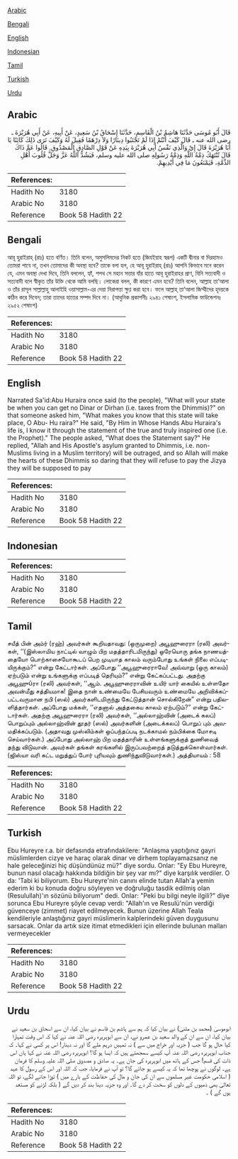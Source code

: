 [Arabic](#arabic)

[Bengali](#bengali)

[English](#english)

[Indonesian](#indonesian)

[Tamil](#tamil)

[Turkish](#turkish)

[Urdu](#urdu)

## Arabic


<div dir="rtl" lang="ar" style={{fontSize:'larger',backgroundColor:'#f8f9fa',padding:20}}>
قَالَ أَبُو مُوسَى حَدَّثَنَا هَاشِمُ بْنُ الْقَاسِمِ، حَدَّثَنَا إِسْحَاقُ بْنُ سَعِيدٍ، عَنْ أَبِيهِ، عَنْ أَبِي هُرَيْرَةَ ـ رضى الله عنه ـ قَالَ كَيْفَ أَنْتُمْ إِذَا لَمْ تَجْتَبُوا دِينَارًا وَلاَ دِرْهَمًا فَقِيلَ لَهُ وَكَيْفَ تَرَى ذَلِكَ كَائِنًا يَا أَبَا هُرَيْرَةَ قَالَ إِيْ وَالَّذِي نَفْسُ أَبِي هُرَيْرَةَ بِيَدِهِ عَنْ قَوْلِ الصَّادِقِ الْمَصْدُوقِ‏.‏ قَالُوا عَمَّ ذَاكَ قَالَ تُنْتَهَكُ ذِمَّةُ اللَّهِ وَذِمَّةُ رَسُولِهِ صلى الله عليه وسلم، فَيَشُدُّ اللَّهُ عَزَّ وَجَلَّ قُلُوبَ أَهْلِ الذِّمَّةِ، فَيَمْنَعُونَ مَا فِي أَيْدِيهِمْ‏.‏
</div>
<div style={{backgroundColor:'#f8f9fa',padding:20, marginBottom: 10}}><table> <thead> <tr> <th>References:</th> <th></th> </tr> </thead> <tbody><tr><td>Hadith No</td><td>3180</td></tr><tr><td>Arabic No</td><td>3180</td></tr><tr><td>Reference</td><td>Book 58 Hadith 22</td></tr></tbody></table></div>

## Bengali


<div dir="ltr" lang="bn" style={{fontSize:'larger',backgroundColor:'#f8f9fa',padding:20}}>
আবূ হুরাইরাহ্ (রাঃ) হতে বর্ণিত। তিনি বলেন, অমুসলিমদের নিকট হতে (জিযইয়াহ স্বরূপ) একটি দ্বীনার বা দিরহামও তোমরা পাবে না, তখন তোমাদের কী অবস্থা হবে? তাকে বলা হল, হে আবূ হুরাইরাহ্ (রাঃ) আপনি কিভাবে মনে করেন যে, এমন অবস্থা দেখা দিবে, তিনি বললেন, হ্যাঁ, শপথ সে মহান সত্তার যাঁর হাতে আবূ হুরাইরাহর প্রাণ, যিনি সত্যবাদী ও সত্যবাদী বলে স্বীকৃত তাঁর উক্তি থেকে আমি বলছি। লোকেরা বলল, কী কারণে এমন হবে? তিনি বলেন, আল্লাহ তা‘আলা ও তাঁর রাসূল সাল্লাল্লাহু আলাইহি ওয়াসাল্লাম-এর দেয়া নিরাপত্তা ক্ষুণ্ণ করা হবে। ফলে আল্লাহ্ তা‘আলা জিম্মীদের হৃদয়কে কঠিন করে দিবেন; তারা তাদের হাতের সম্পদ দিবে না। (আধুনিক প্রকাশনীঃ ২৯৪১ শেষাংশ, ইসলামিক ফাউন্ডেশনঃ ২৯৫২ শেষাংশ)
</div>
<div style={{backgroundColor:'#f8f9fa',padding:20, marginBottom: 10}}><table> <thead> <tr> <th>References:</th> <th></th> </tr> </thead> <tbody><tr><td>Hadith No</td><td>3180</td></tr><tr><td>Arabic No</td><td>3180</td></tr><tr><td>Reference</td><td>Book 58 Hadith 22</td></tr></tbody></table></div>

## English


<div dir="ltr" lang="en" style={{fontSize:'larger',backgroundColor:'#f8f9fa',padding:20}}>
Narrated Sa'id:Abu Huraira once said (to the people), "What will your state be when you can get no Dinar or Dirhan (i.e. taxes from the Dhimmis)?" on that someone asked him, "What makes you know that this state will take place, O Abu- Hu raira?" He said, "By Him in Whose Hands Abu Huraira's life is, I know it through the statement of the true and truly inspired one (i.e. the Prophet)." The people asked, "What does the Statement say?" He replied, "Allah and His Apostle's asylum granted to Dhimmis, i.e. non-Muslims living in a Muslim territory) will be outraged, and so Allah will make the hearts of these Dhimmis so daring that they will refuse to pay the Jizya they will be supposed to pay
</div>
<div style={{backgroundColor:'#f8f9fa',padding:20, marginBottom: 10}}><table> <thead> <tr> <th>References:</th> <th></th> </tr> </thead> <tbody><tr><td>Hadith No</td><td>3180</td></tr><tr><td>Arabic No</td><td>3180</td></tr><tr><td>Reference</td><td>Book 58 Hadith 22</td></tr></tbody></table></div>

## Indonesian


<div dir="ltr" lang="id" style={{fontSize:'larger',backgroundColor:'#f8f9fa',padding:20}}>

</div>
<div style={{backgroundColor:'#f8f9fa',padding:20, marginBottom: 10}}><table> <thead> <tr> <th>References:</th> <th></th> </tr> </thead> <tbody><tr><td>Hadith No</td><td>3180</td></tr><tr><td>Arabic No</td><td>3180</td></tr><tr><td>Reference</td><td>Book 58 Hadith 22</td></tr></tbody></table></div>

## Tamil


<div dir="ltr" lang="ta" style={{fontSize:'larger',backgroundColor:'#f8f9fa',padding:20}}>
சயீத் பின் அம்ர் (ரஹ்) அவர்கள் கூறியதாவது: (ஒருமுறை) அபூஹுரைரா (ரலி) அவர்கள், ‘‘(இஸ்லாமிய நாட்டில் வாழும் பிற மதத்தாரிடமிருந்து) ஒரேயொரு தங்க நாணயத்தையோ பொற்காசையோகூடப் பெற முடியாத காலம் வரும்போது உங்கள் நிலை எப்படியிருக்கும்?” என்று கேட்டார்கள். அப்போது ‘‘அபூஹுரைராவே! அவ்வாறு (ஒரு காலம்) ஏற்படும் என்று உங்களுக்கு எப்படித் தெரியும்?” என்று கேட்கப்பட்டது. அதற்கு அபூஹுûரா (ரலி) அவர்கள், ‘‘ஆம். அபூஹுரைராவின் உயிர் யார் கையில் உள்ளதோ அவன்மீது சத்தியமாக! இதை நான் உண்மையே பேசியவரும் உண்மையே அறிவிக்கப்பட்டவருமான நபி (ஸல்) அவர்களிடமிருந்து கேட்டுத்தான் சொல்கிறேன்” என்று பதிலளித்தார்கள். அப்போது மக்கள், ‘‘எதனால் அத்தகைய காலம் ஏற்படும்?” என்று கேட்டார்கள். அதற்கு அபூஹுரைரா (ரலி) அவர்கள், ‘‘அல்லாஹ்வின் (அடைக் கலப்) பொறுப்பும் அல்லாஹ்வின் தூதர் (ஸல்) அவர்களின் (அடைக்கலப்) பொறுப் பும் அவமதிக்கப்படும். (அதாவது முஸ்லிம்கள் ஒப்பந்தப்படி நடக்காமல் நம்பிக்கை மோசடி செய்வார்கள்.) அப்போது அல்லாஹ் பிற மதத்தாரின் உள்ளங்களுக்குத் துணிவைத் தந்து விடுவான். அவர்கள் தங்கள் கரங்களில் இருப்பவற்றைத் தடுத்துக்கொள்வார்கள். (ஜிஸ்யா வரி கட்ட மறுத்துப் போர் புரியவும் துணிந்துவிடுவார்கள்.) அத்தியாயம் : 58
</div>
<div style={{backgroundColor:'#f8f9fa',padding:20, marginBottom: 10}}><table> <thead> <tr> <th>References:</th> <th></th> </tr> </thead> <tbody><tr><td>Hadith No</td><td>3180</td></tr><tr><td>Arabic No</td><td>3180</td></tr><tr><td>Reference</td><td>Book 58 Hadith 22</td></tr></tbody></table></div>

## Turkish


<div dir="ltr" lang="tr" style={{fontSize:'larger',backgroundColor:'#f8f9fa',padding:20}}>
Ebu Hureyre r.a. bir defasında etrafındakilere: "Anlaşma yaptığınız gayri müslimlerden cizye ve haraç olarak dinar ve dirhem toplayamazsanız ne hale geleceğinizi hiç düşündünüz mü?" diye sordu. Onlar: "Ey Ebu Hureyre, bunun nasıl olacağı hakkında bildiğin bir şey var mı?" diye karşılık verdiler. O da: 'Tabi ki biliyorum. Ebu Hureyre'nin canını elinde tutan Allah'a yemin ederim ki bu konuda doğru söyleyen ve doğruluğu tasdik edilmiş olan (Resulullah)'ın sözünü biliyorum" dedi. Onlar: "Peki bu bilgi neyle ilgili?" diye sorunca Ebu Hureyre şöyle cevap verdi: "Allah'ın ve Resulü'nün verdiği güvenceye (zimmet) riayet edilmeyecek. Bunun üzerine Allah Teala kendileriyle anlaştığınız gayri müslimerin kalplerindeki güven duygusunu sarsacak. Onlar da artık size itimat etmedikleri için ellerinde bulunan malları vermeyecekler
</div>
<div style={{backgroundColor:'#f8f9fa',padding:20, marginBottom: 10}}><table> <thead> <tr> <th>References:</th> <th></th> </tr> </thead> <tbody><tr><td>Hadith No</td><td>3180</td></tr><tr><td>Arabic No</td><td>3180</td></tr><tr><td>Reference</td><td>Book 58 Hadith 22</td></tr></tbody></table></div>

## Urdu


<div dir="rtl" lang="ur" style={{fontSize:'larger',backgroundColor:'#f8f9fa',padding:20}}>
ابوموسیٰ (محمد بن مثنیٰ) نے بیان کیا کہ ہم سے ہاشم بن قاسم نے بیان کیا، ان سے اسحاق بن سعید نے بیان کیا، ان سے ان کے والد سعید بن عمرو نے، ان سے ابوہریرہ رضی اللہ عنہ نے کہا کہ اس وقت تمہارا کیا حال ہو گا جب ( جزیہ اور خراج میں سے ) نہ تمہیں درہم ملے گا اور نہ دینار! اس پر کسی نے کہا۔ کہ جناب ابوہریرہ رضی اللہ عنہ آپ کیسے سمجھتے ہیں کہ ایسا ہو گا؟ ابوہریرہ رضی اللہ عنہ نے کہا ہاں اس ذات کی قسم! جس کے ہاتھ میں ابوہریرہ کی جان ہے۔ یہ صادق و مصدوق صلی اللہ علیہ وسلم کا فرمان ہے۔ لوگوں نے پوچھا تھا کہ یہ کیسے ہو جائے گا؟ تو آپ نے فرمایا، جب کہ اللہ اور اس کے رسول کا عہد ( اسلامی حکومت غیر مسلموں سے ان کی جان و مال کی حفاظت کے بارے میں ) توڑا جانے لگے، تو اللہ تعالیٰ بھی ذمیوں کے دلوں کو سخت کر دے گا۔ اور وہ جزیہ دینا بند کر دیں گے ( بلکہ لڑنے کو مستعد ہوں گے ) ۔
</div>
<div style={{backgroundColor:'#f8f9fa',padding:20, marginBottom: 10}}><table> <thead> <tr> <th>References:</th> <th></th> </tr> </thead> <tbody><tr><td>Hadith No</td><td>3180</td></tr><tr><td>Arabic No</td><td>3180</td></tr><tr><td>Reference</td><td>Book 58 Hadith 22</td></tr></tbody></table></div>